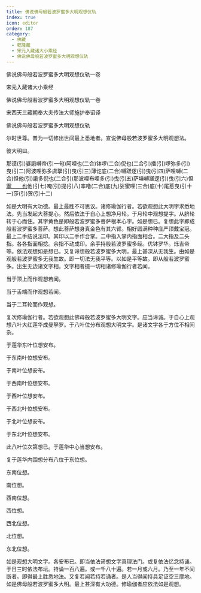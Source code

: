 ```yaml
---
title: 佛说佛母般若波罗蜜多大明观想仪轨
index: true
icon: editor
order: 187
category:
  - 佛藏
  - 乾隆藏
  - 宋元入藏诸大小乘经
  - 佛说佛母般若波罗蜜多大明观想仪轨
---
```


佛说佛母般若波罗蜜多大明观想仪轨一卷  

宋元入藏诸大小乘经  

佛说佛母般若波罗蜜多大明观想仪轨一卷  

宋西天三藏朝奉大夫传法大师施护奉诏译  

佛说佛母般若波罗蜜多大明观想仪轨  

尔时世尊。普为一切修出世间最上悉地者。宣说佛母般若波罗蜜多大明观想法。  

彼大明曰。  

那谟(引)婆誐嚩帝(引一句)阿哩也(二合)钵啰(二合)倪也(二合引)播(引)啰弥多(引)曳(引二)阿波哩弥多虞拏(引)曳(引三)薄讫底(二合)嚩蹉逻(引)曳(引四)萨哩嚩(二合)怛他(引)誐多倪也(二合引)那波哩布哩多(引)曳(引五)萨埵嚩蹉逻(引)曳(引六)怛[寧　　也](切身)他(引七)唵(引)提(引八)率噜(二合)底(九)娑蜜哩(三合)底(十)尾惹曳(引十一)莎(引)贺(引十二)  

如是大明有大功德。最上最胜不可思议。诸修瑜伽行者。若欲观想此大明字求悉地法。先当发起大菩提心。然后依法于自心上想净月轮。于月轮中观想提字。从脐轮转于心而住。其字黄色是即般若波罗蜜多菩萨根本心字。如是想已。复想此字即成般若波罗蜜多菩萨。想此菩萨想身真金色有其六臂。相好圆满种种庄严顶戴宝冠。最上二手结说法印。其印以二手作合掌。二中指入掌内指面相合。二大指及二头指。各各指面相捻。余指不动成印。余手持般若波罗蜜多经。优钵罗华。烁吉帝等。依法观想如是想已。又复谛想般若波罗蜜多大明。最上甚深从无我生。由如是观般若波罗蜜多无我生故。即一切法无我平等。以如是平等故。即从般若波罗蜜多。出生无边诸文字相。文字相者摄一切相诸修瑜伽行者若闻。  

当于顶上而作观想若闻。  

当于舌端而作观想若闻。  

当于二耳轮而作观想。  

复次修瑜伽行者。若欲观想此佛母般若波罗蜜多大明文字。应当谛诚。于自心上观想八叶大红莲华成曼拏罗。于八叶位分布观想大明文字。是诸文字各于方位不相间杂。  

于莲华东叶位想安布。  

于东南叶位想安布。  

于南叶位想安布。  

于西南叶位想安布。  

于西叶位想安布。  

于西北叶位想安布。  

于北叶位想安布。  

于东北叶位想安布。  

此八叶位次第想已。于莲华中心当想安布。  

复于莲华内围想分布八位于东位想。  

东南位想。  

南位想。  

西南位想。  

西位想。  

西北位想。  

北位想。  

东北位想。  

如是观想大明文字。各安布已。即当依法谛想文字真理法门。或复依法忆念持诵。于日三时依法布坛。持诵一百八遍。或一千八十遍。若一月或六月。乃至一年不间断者。即得最上胜悉地法。又复若闻若持若诵者。是人当得闻持具足证空三摩地。如是佛母般若波罗蜜多大明。最上甚深有大功德。修瑜伽者应依法如是观想。  
